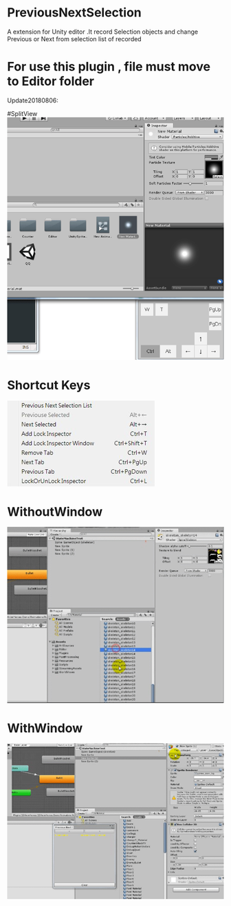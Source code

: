 # PreviousNextSelection
A extension for Unity editor .It record Selection objects and change Previous or Next from selection list of recorded

# For use this plugin , file must move to Editor folder

Update20180806: 

#SplitView
![Alt Text](https://github.com/Yu5h1/PreviousNextSelection/blob/master/SplitView.gif)

# Shortcut Keys
![Alt Text](https://github.com/Yu5h1/PreviousNextSelection/blob/master/Shortcut%20key.jpg)

# WithoutWindow
![Alt Text](https://github.com/Yu5h1/PreviousNextSelection/blob/master/WithoutWindow.gif)

# WithWindow
![Alt Text](https://github.com/Yu5h1/PreviousNextSelection/blob/master/WithWindow.gif)